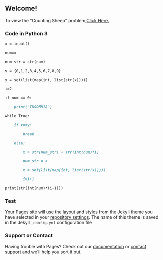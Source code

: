 ## Welcome!
To view the "Counting Sheep" problem,[Click Here.](https://codingcompetitions.withgoogle.com/codejam/round/0000000000201bee/0000000000201c8a)
### Code in Python 3

```markdown
x = input()

num=x

num_str = str(num)

y = {0,1,2,3,4,5,6,7,8,9}

x = set(list(map(int, list(str(x)))))

i=2

if num == 0:

    print("INSOMNIA")

while True:

    if x==y:

        break

    else:

        x = str(num_str) + str(int(num)*i)

        num_str = x

        x = set(list(map(int, list(str(x)))))

        i=i+1

print(str(int(num)*(i-1)))
```

### Test

Your Pages site will use the layout and styles from the Jekyll theme you have selected in your [repository settings](https://github.com/sswayansidha/Counting-Sheep/settings). The name of this theme is saved in the Jekyll `_config.yml` configuration file

### Support or Contact

Having trouble with Pages? Check out our [documentation](https://docs.github.com/categories/github-pages-basics/) or [contact support](https://github.com/contact) and we’ll help you sort it out.
